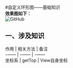 #自定义环形图——基础知识</br>
**效果图如下：**</br>
<img src="https://github.com/Idtk/CustomView/blob/master/gif/CustomView.gif" alt="GitHub" title="GitHub,Social Coding"/><br>
## 一、涉及知识</br>
作用 | 相关方法 | 备注</br>
-—— | -—— | -—— </br>
坐标系 | getTop | View自身坐标 </br>

